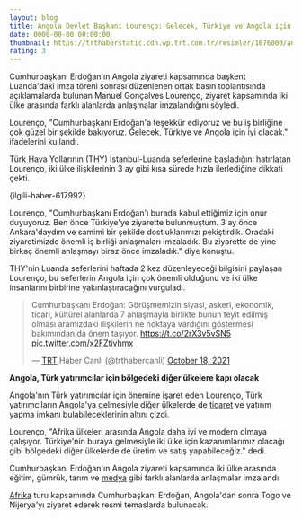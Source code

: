 ```yaml
--- 
layout: blog
title: Angola Devlet Başkanı Lourenço: Gelecek, Türkiye ve Angola için iyi olacak
date: 0000-00-00 00:00:00
thumbnail: https://trthaberstatic.cdn.wp.trt.com.tr/resimler/1676000/angola-lourenco-aa-1676805.jpg
rating: 3
---
```

<p>
	Cumhurbaşkanı Erdoğan'ın Angola ziyareti kapsamında başkent Luanda'daki imza töreni sonrası düzenlenen ortak basın toplantısında açıklamalarda bulunan Manuel Gonçalves Lourenço, ziyaret kapsamında iki ülke arasında farklı alanlarda anlaşmalar imzalandığını söyledi.</p>
<p>
	Lourenço, "Cumhurbaşkanı Erdoğan'a teşekkür ediyoruz ve bu iş birliğine çok güzel bir şekilde bakıyoruz. Gelecek, Türkiye ve Angola için iyi olacak." ifadelerini kullandı.</p>
<p>
	Türk Hava Yollarının (THY) İstanbul-Luanda seferlerine başladığını hatırlatan Lourenço, iki ülke ilişkilerinin 3 ay gibi kısa sürede hızla ilerlediğine dikkati çekti.</p>
<p>
	{ilgili-haber-617992}</p>
<p>
	Lourenço, "Cumhurbaşkanı Erdoğan'ı burada kabul ettiğimiz için onur duyuyoruz. Ben önce Türkiye'ye ziyarette bulunmuştum. 3 ay önce Ankara'daydım ve samimi bir şekilde dostluklarımızı pekiştirdik. Oradaki ziyaretimizde önemli iş birliği anlaşmaları imzaladık. Bu ziyarette de yine birkaç önemli anlaşmayı biraz önce imzaladık." diye konuştu.</p>
<p>
	THY'nin Luanda seferlerini haftada 2 kez düzenleyeceği bilgisini paylaşan Lourenço, bu seferlerin Angola için çok önemli olduğunu ve iki ülke insanlarını birbirine yakınlaştıracağını vurguladı.</p>
<blockquote class="twitter-tweet">
	<p dir="ltr" lang="tr">
		Cumhurbaşkanı Erdoğan: Görüşmemizin siyasi, askeri, ekonomik, ticari, kültürel alanlarda 7 anlaşmayla birlikte bunun teyit edilmiş olması aramızdaki ilişkilerin ne noktaya vardığını göstermesi bakımından da önem taşıyor. <a href="https://t.co/2rX3v5vSN5">https://t.co/2rX3v5vSN5</a> <a href="https://t.co/x2FZtivhmx">pic.twitter.com/x2FZtivhmx</a></p>
	— <a href="https://www.trthaber.com/etiket/trt/" target="_blank">TRT</a> Haber Canlı (@trthabercanli) <a href="https://twitter.com/trthabercanli/status/1450078171567624195?ref_src=twsrc%5Etfw">October 18, 2021</a></blockquote>
<script async src="https://platform.twitter.com/widgets.js" charset="utf-8"></script><p>
	<strong>Angola, Türk yatırımcılar için bölgedeki diğer ülkelere kapı olacak</strong></p>
<p>
	Angola'nın Türk yatırımcılar için önemine işaret eden Lourenço, Türk yatırımcıların Angola'ya gelmesiyle diğer ülkelerde de <a href="https://www.trthaber.com/etiket/ticaret/" target="_blank">ticaret</a> ve yatırım yapma imkanı bulabileceklerinin altını çizdi.</p>
<p>
	Lourenço, "Afrika ülkeleri arasında Angola daha iyi ve modern olmaya çalışıyor. Türkiye'nin buraya gelmesiyle iki ülke için kazanımlarımız olacağı gibi bölgedeki diğer ülkelerde de üretim ve satış yapabileceğiz." dedi.</p>
<p>
	Cumhurbaşkanı Erdoğan'ın Angola ziyareti kapsamında iki ülke arasında eğitim, gümrük, tarım ve <a href="https://www.trthaber.com/etiket/medya/" target="_blank">medya</a> gibi farklı alanlarda anlaşmalar imzalandı.</p>
<p>
	<a href="https://www.trthaber.com/etiket/afrika/" target="_blank">Afrika</a> turu kapsamında Cumhurbaşkanı Erdoğan, Angola'dan sonra Togo ve Nijerya'yı ziyaret ederek resmi temaslarda bulunacak.</p>
